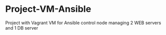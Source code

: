 # Project-VM-Ansible
Project with Vagrant VM for Ansible control node managing 2 WEB servers and 1 DB server
